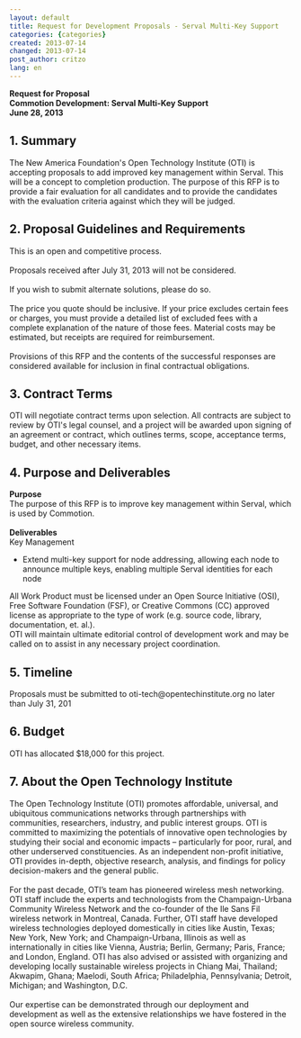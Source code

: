 ```yaml
---
layout: default
title: Request for Development Proposals - Serval Multi-Key Support
categories: {categories}
created: 2013-07-14
changed: 2013-07-14
post_author: critzo
lang: en
---
```

  <p><strong>Request for Proposal<br />Commotion Development: Serval Multi-Key Support<br />June 28, 2013</strong></p><h2>1. Summary</h2><p>The New America Foundation&#39;s Open Technology Institute (OTI) is accepting proposals to add improved key management within Serval. This will be a concept to completion production. The purpose of this RFP is to provide a fair evaluation for all candidates and to provide the candidates with the evaluation criteria against which they will be judged.</p><h2>2. Proposal Guidelines and Requirements</h2><p>This is an open and competitive process.<br /><br />Proposals received after July 31, 2013 will not be considered.<br /><br />If you wish to submit alternate solutions, please do so.<br /><br />The price you quote should be inclusive. If your price excludes certain fees or charges, you must provide a detailed list of excluded fees with a complete explanation of the nature of those fees. Material costs may be estimated, but receipts are required for reimbursement.<br /><br />Provisions of this RFP and the contents of the successful responses are considered available for inclusion in final contractual obligations.</p><h2>3. Contract Terms</h2><p>OTI will negotiate contract terms upon selection. All contracts are subject to review by OTI&#39;s legal counsel, and a project will be awarded upon signing of an agreement or contract, which outlines terms, scope, acceptance terms, budget, and other necessary items.</p><h2>4. Purpose and Deliverables</h2><p><strong>Purpose</strong><br />The purpose of this RFP is to improve key management within Serval, which is used by Commotion.<br /><br /><strong>Deliverables</strong><br />Key Management</p><ul><li>Extend multi-key support for node addressing, allowing each node to announce multiple keys, enabling multiple Serval identities for each node</li></ul><p>All Work Product must be licensed under an Open Source Initiative (OSI), Free Software Foundation (FSF), or Creative Commons (CC) approved license as appropriate to the type of work (e.g. source code, library, documentation, et. al.).<br />OTI will maintain ultimate editorial control of development work and may be called on to assist in any necessary project coordination.</p><h2>5. Timeline</h2><p>Proposals must be submitted to oti-tech@opentechinstitute.org no later than July 31, 201</p><h2>6. Budget</h2><p>OTI has allocated $18,000 for this project.</p><h2>7. About the Open Technology Institute</h2><p>The Open Technology Institute (OTI) promotes affordable, universal, and ubiquitous communications networks through partnerships with communities, researchers, industry, and public interest groups. OTI is committed to maximizing the potentials of innovative open technologies by studying their social and economic impacts &ndash; particularly for poor, rural, and other underserved constituencies. As an independent non-profit initiative, OTI provides in-depth, objective research, analysis, and findings for policy decision-makers and the general public.<br /><br />For the past decade, OTI&rsquo;s team has pioneered wireless mesh networking. OTI staff include the experts and technologists from the Champaign-Urbana Community Wireless Network and the co-founder of the Ile Sans Fil wireless network in Montreal, Canada. Further, OTI staff have developed wireless technologies deployed domestically in cities like Austin, Texas; New York, New York; and Champaign-Urbana, Illinois as well as internationally in cities like Vienna, Austria; Berlin, Germany; Paris, France; and London, England. OTI has also advised or assisted with organizing and developing locally sustainable wireless projects in Chiang Mai, Thailand; Akwapim, Ghana; Maelodi, South Africa; Philadelphia, Pennsylvania; Detroit, Michigan; and Washington, D.C.<br /><br />Our expertise can be demonstrated through our deployment and development as well as the extensive relationships we have fostered in the open source wireless community.<br />&nbsp;</p> 
